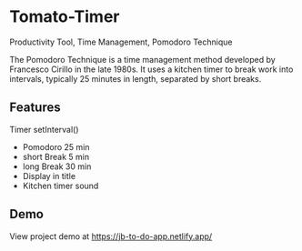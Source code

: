 # Tomato-Timer
Productivity Tool, Time Management, Pomodoro Technique

The Pomodoro Technique is a time management method developed by Francesco Cirillo in the late 1980s. It uses a kitchen timer to break work into intervals, typically 25 minutes in length, separated by short breaks.

## Features
Timer setInterval()
  - Pomodoro 25 min
  - short Break 5 min
  - long Break 30 min
  - Display in title
  - Kitchen timer sound

## Demo
View project demo at https://jb-to-do-app.netlify.app/

